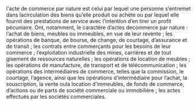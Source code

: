 l'acte de commerce par nature est celui par lequel une personne s’entremet dans lacirculation des biens qu’elle produit ou achète ou par lequel elle fournit des prestations de
service avec l’intention d’en tirer un profit pécuniaire. Ont, notamment, le caractère d’actes decommerce par nature :
l’achat de biens, meubles ou immeubles, en vue de leur revente ;
les opérations de banque, de bourse, de change, de courtage, d’assurance et de transit ;
les contrats entre commerçants pour les besoins de leur commerce ;
l’exploitation industrielle des mines, carrières et de tout gisement de ressources naturelles ;
les opérations de location de meubles ;
les opérations de manufacture, de transport et de télécommunication ;
les opérations des intermédiaires de commerce, telles que la commission, le courtage,
l’agence, ainsi que les opérations d’intermédiaire pour l’achat, la souscription, la vente oula location d’immeubles, de fonds de commerce, d’actions ou de parts de société commerciale ou immobilière ; les actes effectués par les sociétés commerciales.